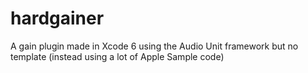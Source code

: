 # hardgainer

A gain plugin made in Xcode 6 using the Audio Unit framework but no template (instead using a lot of Apple Sample code)
